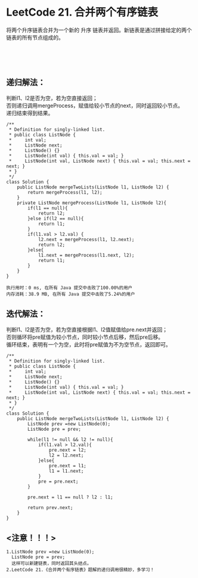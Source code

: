 #    LeetCode 21. 合并两个有序链表

将两个升序链表合并为一个新的 升序 链表并返回。新链表是通过拼接给定的两个链表的所有节点组成的。 </br>


</br></br></br>

##    递归解法：
判断l1、l2是否为空，若为空直接返回；</br>
否则递归调用mergeProcess，赋值给较小节点的next，同时返回较小节点。</br>
递归结束得到结果。

```
/**
 * Definition for singly-linked list.
 * public class ListNode {
 *     int val;
 *     ListNode next;
 *     ListNode() {}
 *     ListNode(int val) { this.val = val; }
 *     ListNode(int val, ListNode next) { this.val = val; this.next = next; }
 * }
 */
class Solution {
    public ListNode mergeTwoLists(ListNode l1, ListNode l2) {
        return mergeProcess(l1, l2);
    }
    private ListNode mergeProcess(ListNode l1, ListNode l2){
        if(l1 == null){
            return l2;
        }else if(l2 == null){
            return l1;
        }
        if(l1.val > l2.val) {
            l2.next = mergeProcess(l1, l2.next);
            return l2;
        }else{
            l1.next = mergeProcess(l1.next, l2);
            return l1;
        }
    }
}
```
```
执行用时：0 ms, 在所有 Java 提交中击败了100.00%的用户
内存消耗：38.9 MB, 在所有 Java 提交中击败了5.24%的用户
```


##    迭代解法：
判断l1、l2是否为空，若为空直接根据l1、l2值赋值给pre.next并返回；</br>
否则循环将pre赋值为较小节点，同时较小节点后移，然后pre后移。</br>
循环结束，表明有一个为空，此时将pre赋值为不为空节点，返回即可。
```
/**
 * Definition for singly-linked list.
 * public class ListNode {
 *     int val;
 *     ListNode next;
 *     ListNode() {}
 *     ListNode(int val) { this.val = val; }
 *     ListNode(int val, ListNode next) { this.val = val; this.next = next; }
 * }
 */
class Solution {
    public ListNode mergeTwoLists(ListNode l1, ListNode l2) {
        ListNode prev =new ListNode(0);
        ListNode pre = prev;
        
        while(l1 != null && l2 != null){
            if(l1.val > l2.val){
                pre.next = l2;
                l2 = l2.next;
            }else{
                pre.next = l1;
                l1 = l1.next;
            }
            pre = pre.next;
        }

        pre.next = l1 == null ? l2 : l1;

        return prev.next;
    }
}
```


## <注意！！！>
```
1.ListNode prev =new ListNode(0);
  ListNode pre = prev;
  这样可以新建链表，同时返回其头结点。
2.LeetCode 21.《合并两个有序链表》题解的递归调用很精妙，多学习！
```
